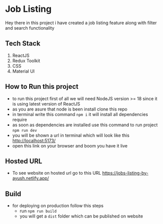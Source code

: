 # Job Listing

Hey there in this project i have created a job listing feature along with filter and search functionality

## Tech Stack
1. ReactJS
1. Redux Toolkit
1. CSS
1. Material UI

## How to Run this project
- to run this project first of all we will need NodeJS version >= 18 since it is using latest version of ReactJS
- as you are asure that node is been install clone this repo 
- in terminal write this command `npm i` it will install all dependencies require
- as soon as dependencies are installed use this command to run project `npm run dev`
- you will be shown a url in terminal which will look like this <a href="http://localhost:5173/">http://localhost:5173/</a>
- open this link on your browser and boom you have it live

## Hosted URL
- To see website on hosted url go to this URL <a href="https://jobs-listing-by-ayush.netlify.app/">https://jobs-listing-by-ayush.netlify.app/</a>

## Build
- for deploying on production follow this steps
    - run `npm run build`
    - you will get a `dist` folder which can be published on website 